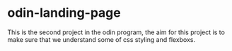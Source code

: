 # odin-landing-page

This is the second project in the odin program, the aim for this project is to make sure that we understand some of css styling and flexboxs.